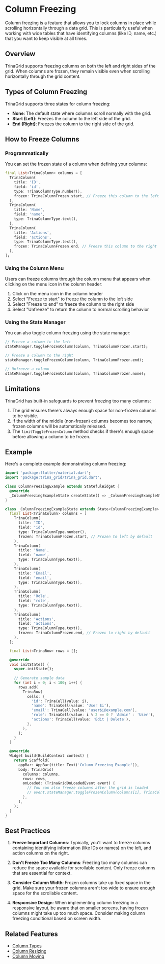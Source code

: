 # Column Freezing

Column freezing is a feature that allows you to lock columns in place while scrolling horizontally through a data grid. This is particularly useful when working with wide tables that have identifying columns (like ID, name, etc.) that you want to keep visible at all times.

## Overview

TrinaGrid supports freezing columns on both the left and right sides of the grid. When columns are frozen, they remain visible even when scrolling horizontally through the grid content.

## Types of Column Freezing

TrinaGrid supports three states for column freezing:

- **None**: The default state where columns scroll normally with the grid.
- **Start (Left)**: Freezes the column to the left side of the grid.
- **End (Right)**: Freezes the column to the right side of the grid.

## How to Freeze Columns

### Programmatically

You can set the frozen state of a column when defining your columns:

```dart
final List<TrinaColumn> columns = [
  TrinaColumn(
    title: 'ID',
    field: 'id',
    type: TrinaColumnType.number(),
    frozen: TrinaColumnFrozen.start, // Freeze this column to the left
  ),
  TrinaColumn(
    title: 'Name',
    field: 'name',
    type: TrinaColumnType.text(),
  ),
  TrinaColumn(
    title: 'Actions',
    field: 'actions',
    type: TrinaColumnType.text(),
    frozen: TrinaColumnFrozen.end, // Freeze this column to the right
  ),
];
```

### Using the Column Menu

Users can freeze columns through the column menu that appears when clicking on the menu icon in the column header:

1. Click on the menu icon in the column header
2. Select "Freeze to start" to freeze the column to the left side
3. Select "Freeze to end" to freeze the column to the right side
4. Select "Unfreeze" to return the column to normal scrolling behavior

### Using the State Manager

You can also toggle column freezing using the state manager:

```dart
// Freeze a column to the left
stateManager.toggleFrozenColumn(column, TrinaColumnFrozen.start);

// Freeze a column to the right
stateManager.toggleFrozenColumn(column, TrinaColumnFrozen.end);

// Unfreeze a column
stateManager.toggleFrozenColumn(column, TrinaColumnFrozen.none);
```

## Limitations

TrinaGrid has built-in safeguards to prevent freezing too many columns:

1. The grid ensures there's always enough space for non-frozen columns to be visible.
2. If the width of the middle (non-frozen) columns becomes too narrow, frozen columns will be automatically released.
3. The `limitToggleFrozenColumn` method checks if there's enough space before allowing a column to be frozen.

## Example

Here's a complete example demonstrating column freezing:

```dart
import 'package:flutter/material.dart';
import 'package:trina_grid/trina_grid.dart';

class ColumnFreezingExample extends StatefulWidget {
  @override
  _ColumnFreezingExampleState createState() => _ColumnFreezingExampleState();
}

class _ColumnFreezingExampleState extends State<ColumnFreezingExample> {
  final List<TrinaColumn> columns = [
    TrinaColumn(
      title: 'ID',
      field: 'id',
      type: TrinaColumnType.number(),
      frozen: TrinaColumnFrozen.start, // Frozen to left by default
    ),
    TrinaColumn(
      title: 'Name',
      field: 'name',
      type: TrinaColumnType.text(),
    ),
    TrinaColumn(
      title: 'Email',
      field: 'email',
      type: TrinaColumnType.text(),
    ),
    TrinaColumn(
      title: 'Role',
      field: 'role',
      type: TrinaColumnType.text(),
    ),
    TrinaColumn(
      title: 'Actions',
      field: 'actions',
      type: TrinaColumnType.text(),
      frozen: TrinaColumnFrozen.end, // Frozen to right by default
    ),
  ];

  final List<TrinaRow> rows = [];

  @override
  void initState() {
    super.initState();
    
    // Generate sample data
    for (int i = 0; i < 100; i++) {
      rows.add(
        TrinaRow(
          cells: {
            'id': TrinaCell(value: i),
            'name': TrinaCell(value: 'User $i'),
            'email': TrinaCell(value: 'user$i@example.com'),
            'role': TrinaCell(value: i % 2 == 0 ? 'Admin' : 'User'),
            'actions': TrinaCell(value: 'Edit | Delete'),
          },
        ),
      );
    }
  }

  @override
  Widget build(BuildContext context) {
    return Scaffold(
      appBar: AppBar(title: Text('Column Freezing Example')),
      body: TrinaGrid(
        columns: columns,
        rows: rows,
        onLoaded: (TrinaGridOnLoadedEvent event) {
          // You can also freeze columns after the grid is loaded
          // event.stateManager.toggleFrozenColumn(columns[1], TrinaColumnFrozen.start);
        },
      ),
    );
  }
}
```

## Best Practices

1. **Freeze Important Columns**: Typically, you'll want to freeze columns containing identifying information (like IDs or names) on the left, and action columns on the right.

2. **Don't Freeze Too Many Columns**: Freezing too many columns can reduce the space available for scrollable content. Only freeze columns that are essential for context.

3. **Consider Column Width**: Frozen columns take up fixed space in the grid. Make sure your frozen columns aren't too wide to ensure enough space for the scrollable content.

4. **Responsive Design**: When implementing column freezing in a responsive layout, be aware that on smaller screens, having frozen columns might take up too much space. Consider making column freezing conditional based on screen width.

## Related Features

- [Column Types](column-types.md)
- [Column Resizing](column-resizing.md)
- [Column Moving](column-moving.md)
